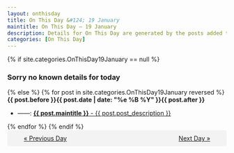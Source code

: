 ```yaml
---
layout: onthisday
title: On This Day &#124; 19 January
maintitle: On This Day — 19 January
description: Details for On This Day are generated by the posts added to the website so the content is subject to changes/updates over time.
categories: [On This Day]
---
```


{% if site.categories.OnThisDay19January == null %}
<h3>Sorry no known details for today</h3>
{% else %}
{% for post in site.categories.OnThisDay19January reversed %}
<strong>{{ post.before }}{{ post.date | date: "%e %B %Y" }}{{ post.after }}</strong>
<ul>
<li> ——: <a class="{{ post.class }}" href="{{ post.url }}"><strong>{{ post.maintitle }}</strong> - {{ post.post_description }}</a></li>
</ul>
{% endfor %}
{% endif %}
<br />
<div style="background-color: #f3f3f3; padding: 10px; border-radius: 5px; text-align: center; display: flex; justify-content: space-evenly;">
<a href="/onthisday/01/01-18">« Previous Day</a>
<span style="visibility:hidden;">[ Visit Leap Year February 29 ]</span>
<a href="/onthisday/01/01-20">Next Day »</a>
</div>
